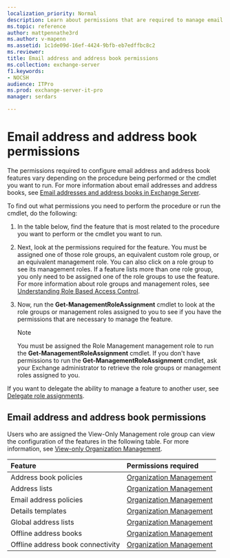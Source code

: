 ```yaml
---
localization_priority: Normal
description: Learn about permissions that are required to manage email address and address book features in Exchange Server 2016 or Exchange Server 2019
ms.topic: reference
author: mattpennathe3rd
ms.author: v-mapenn
ms.assetid: 1c1de09d-16ef-4424-9bfb-eb7edffbc8c2
ms.reviewer:
title: Email address and address book permissions
ms.collection: exchange-server
f1.keywords:
- NOCSH
audience: ITPro
ms.prod: exchange-server-it-pro
manager: serdars

---
```


# Email address and address book permissions

The permissions required to configure email address and address book features vary depending on the procedure being performed or the cmdlet you want to run. For more information about email addresses and address books, see [Email addresses and address books in Exchange Server](../../email-addresses-and-address-books/email-addresses-and-address-books.md).

To find out what permissions you need to perform the procedure or run the cmdlet, do the following:

1. In the table below, find the feature that is most related to the procedure you want to perform or the cmdlet you want to run.

2. Next, look at the permissions required for the feature. You must be assigned one of those role groups, an equivalent custom role group, or an equivalent management role. You can also click on a role group to see its management roles. If a feature lists more than one role group, you only need to be assigned one of the role groups to use the feature. For more information about role groups and management roles, see [Understanding Role Based Access Control](https://docs.microsoft.com/exchange/understanding-role-based-access-control-exchange-2013-help).

3. Now, run the **Get-ManagementRoleAssignment** cmdlet to look at the role groups or management roles assigned to you to see if you have the permissions that are necessary to manage the feature.

    > [!NOTE]
    > You must be assigned the Role Management management role to run the **Get-ManagementRoleAssignment** cmdlet. If you don't have permissions to run the **Get-ManagementRoleAssignment** cmdlet, ask your Exchange administrator to retrieve the role groups or management roles assigned to you.

If you want to delegate the ability to manage a feature to another user, see [Delegate role assignments](https://docs.microsoft.com/exchange/delegate-role-assignments-exchange-2013-help).

## Email address and address book permissions

Users who are assigned the View-Only Management role group can view the configuration of the features in the following table. For more information, see [View-only Organization Management](https://docs.microsoft.com/exchange/view-only-organization-management-exchange-2013-help).

|**Feature**|**Permissions required**|
|:-----|:-----|
|Address book policies|[Organization Management](https://docs.microsoft.com/exchange/organization-management-exchange-2013-help)|
|Address lists|[Organization Management](https://docs.microsoft.com/exchange/organization-management-exchange-2013-help)|
|Email address policies|[Organization Management](https://docs.microsoft.com/exchange/organization-management-exchange-2013-help)|
|Details templates|[Organization Management](https://docs.microsoft.com/exchange/organization-management-exchange-2013-help)|
|Global address lists|[Organization Management](https://docs.microsoft.com/exchange/organization-management-exchange-2013-help)|
|Offline address books|[Organization Management](https://docs.microsoft.com/exchange/organization-management-exchange-2013-help)|
|Offline address book connectivity|[Organization Management](https://docs.microsoft.com/exchange/organization-management-exchange-2013-help)|
